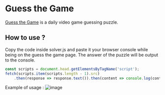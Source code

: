 # Guess the Game
[Guess the Game](https://guessthe.game/) is a daily video game guessing puzzle.

## How to use ? 
Copy the code inside solver.js and paste it your browser console while being on the guess the game page.
The answer of the puzzle will be output to the console.
```js
const scripts = document.head.getElementsByTagName('script');
fetch(scripts.item(scripts.length - 1).src)
    .then(response => response.text()).then(content => console.log(content.match(/(?<=answer:")([a-zA-Z0-9 :'\.\-,&\!\\]*)(?=")/g)[Math.ceil(Math.abs(new Date - new Date("5/15/2022")) / 864e5) - 1]));
```

Example of usage : 
![image](https://i.imgur.com/U4nafBp.png)
